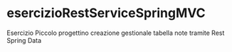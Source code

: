 # esercizioRestServiceSpringMVC
Esercizio Piccolo progettino creazione gestionale tabella note tramite Rest Spring Data
